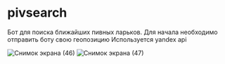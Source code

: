 # pivsearch

Бот для поиска ближайших пивных ларьков. 
Для начала необходимо отправить боту свою геопозицию
Используется yandex api

![Снимок экрана (46)](https://user-images.githubusercontent.com/94755489/222894555-b203ba2f-d184-4608-9ecd-c89ba252fab2.png)
![Снимок экрана (47)](https://user-images.githubusercontent.com/94755489/222894558-d2fa3951-cc87-49d2-8a12-e1584d623955.png)

